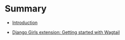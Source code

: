 # Summary

- [Introduction](README.md)

* [Django Girls extension: Getting started with Wagtail](django_girls_extension_getting_started_with_wagtail/README.md)
